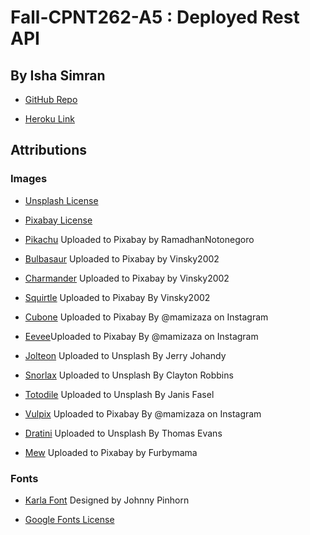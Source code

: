 # Fall-CPNT262-A5 : Deployed Rest API
## By Isha Simran

- [GitHub Repo](https://github.com/IshaSimran/fall-cpnt262-a5)

- [Heroku Link]()

## Attributions

### Images

- [Unsplash License](https://unsplash.com/license)

- [Pixabay License](https://pixabay.com/service/license/)

- [Pikachu](https://unsplash.com/photos/bRojCEo0uow) Uploaded to Pixabay by RamadhanNotonegoro

- [Bulbasaur](https://pixabay.com/photos/small-cute-toy-figurine-painted-4023177/) Uploaded to Pixabay by Vinsky2002

- [Charmander](https://pixabay.com/photos/small-cute-toy-figurine-painted-4023176/) Uploaded to Pixabay by Vinsky2002

- [Squirtle](https://pixabay.com/photos/small-cute-toy-figurine-painted-4021854/) Uploaded to Pixabay By Vinsky2002

- [Cubone](https://pixabay.com/photos/pop-funko-pokemon-toy-karakara-5475310/) Uploaded to Pixabay By @mamizaza on Instagram

- [Eevee](https://pixabay.com/photos/eevee-pop-funko-pokemon-toy-city-5475337/)Uploaded to Pixabay By @mamizaza on Instagram

- [Jolteon](https://unsplash.com/photos/dPKv2iI5ChU) Uploaded to Unsplash By Jerry Johandy

- [Snorlax](https://unsplash.com/photos/u3ZUSIH_eis) Uploaded to Unsplash By Clayton Robbins

- [Totodile](https://unsplash.com/photos/gmLhKk7Djhk) Uploaded to Unsplash By Janis Fasel

- [Vulpix](https://pixabay.com/photos/pop-funko-pokemon-toy-vulpix-5475336/) Uploaded to Pixabay By @mamizaza on Instagram

- [Dratini](https://unsplash.com/photos/5JGCJsyZbLU) Uploaded to Unsplash By Thomas Evans

- [Mew](https://pixabay.com/photos/pokemon-toy-game-character-5151118/) Uploaded to Pixabay by Furbymama

### Fonts

- [Karla Font](https://fonts.google.com/specimen/Karla?query=karla) Designed by Johnny Pinhorn

- [Google Fonts License](https://fonts.google.com/about)
